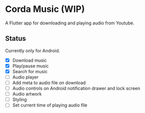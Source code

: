 # Corda Music (WIP)

A Flutter app for downloading and playing audio from Youtube.

## Status

Currently only for Android.

- [x] Download music
- [x] Play/pause music
- [x] Search for music
- [ ] Audio player
- [ ] Add meta to audio file on download
- [ ] Audio controls on Android notification drawer and lock screen
- [ ] Audio artwork
- [ ] Styling
- [ ] Set current time of playing audio file
